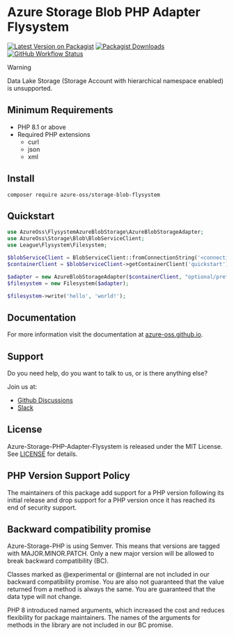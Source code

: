 # Azure Storage Blob PHP Adapter Flysystem

[![Latest Version on Packagist](https://img.shields.io/packagist/v/azure-oss/storage-blob-flysystem.svg)](https://packagist.org/packages/azure-oss/storage-blob-flysystem)
[![Packagist Downloads](https://img.shields.io/packagist/dm/azure-oss/storage-blob-flysystem)](https://packagist.org/packages/azure-oss/storage-blob-flysystem)
[![GitHub Workflow Status](https://img.shields.io/github/actions/workflow/status/azure-oss/azure-storage-php-adapter-flysystem/tests.yml?branch=main)](https://github.com/azure-oss/azure-storage-php-adapter-flysystem/actions)

> [!WARNING]
> Data Lake Storage (Storage Account with hierarchical namespace enabled) is unsupported.

## Minimum Requirements

* PHP 8.1 or above
* Required PHP extensions
    * curl
    * json
    * xml

## Install

```shell
composer require azure-oss/storage-blob-flysystem
```

## Quickstart

```php
use AzureOss\FlysystemAzureBlobStorage\AzureBlobStorageAdapter;
use AzureOss\Storage\Blob\BlobServiceClient;
use League\Flysystem\Filesystem;

$blobServiceClient = BlobServiceClient::fromConnectionString('<connection-string>');
$containerClient = $blobServiceClient->getContainerClient('quickstart');

$adapter = new AzureBlobStorageAdapter($containerClient, "optional/prefix");
$filesystem = new Filesystem($adapter);

$filesystem->write('hello', 'world!');
```

## Documentation

For more information visit the documentation at [azure-oss.github.io](https://azure-oss.github.io/storage/flysystem/).

## Support

Do you need help, do you want to talk to us, or is there anything else?

Join us at:

* [Github Discussions](https://github.com/Azure-OSS/azure-storage-php/discussions)
* [Slack](https://join.slack.com/t/azure-oss/shared_invite/zt-2lw5knpon-mqPM_LIuRZUoH02AY8uiYw)

## License

Azure-Storage-PHP-Adapter-Flysystem is released under the MIT License. See [LICENSE](./LICENSE) for details.

## PHP Version Support Policy

The maintainers of this package add support for a PHP version following its initial release and drop support for a PHP version once it has reached its end of security support.

## Backward compatibility promise

Azure-Storage-PHP is using Semver. This means that versions are tagged with MAJOR.MINOR.PATCH. Only a new major version will be allowed to break backward compatibility (BC).

Classes marked as @experimental or @internal are not included in our backward compatibility promise. You are also not guaranteed that the value returned from a method is always the same. You are guaranteed that the data type will not change.

PHP 8 introduced named arguments, which increased the cost and reduces flexibility for package maintainers. The names of the arguments for methods in the library are not included in our BC promise.
